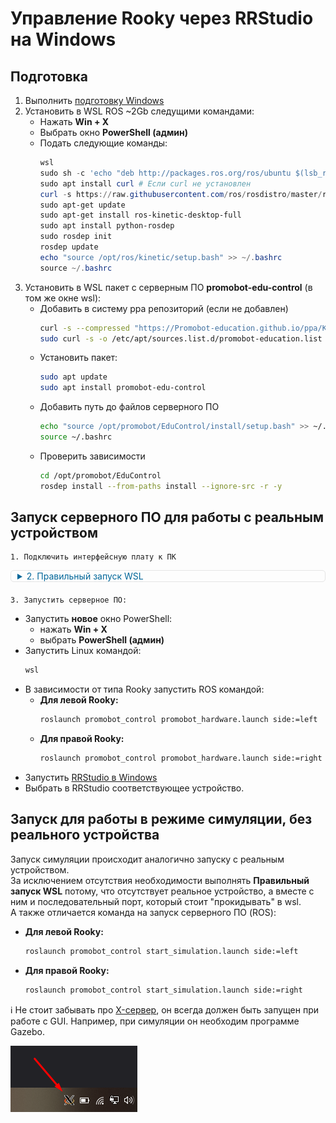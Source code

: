 # Управление Rooky через RRStudio на Windows
## Подготовка

1. Выполнить [подготовку Windows](/WSL2/preparing_windows)
2. Установить в WSL ROS ~2Gb следущими командами:
   * Нажать **Win + X**
   * Выбрать окно **PowerShell (админ)**
   * Подать следующие команды:
     ```PowerShell
     wsl
     sudo sh -c 'echo "deb http://packages.ros.org/ros/ubuntu $(lsb_release -sc) main" > /etc/apt/sources.list.d/ros-latest.list'
     sudo apt install curl # Если curl не установлен
     curl -s https://raw.githubusercontent.com/ros/rosdistro/master/ros.asc | sudo apt-key add -
     sudo apt-get update
     sudo apt-get install ros-kinetic-desktop-full
     sudo apt install python-rosdep
     sudo rosdep init
     rosdep update
     echo "source /opt/ros/kinetic/setup.bash" >> ~/.bashrc
     source ~/.bashrc
     ```
3. Установить в WSL пакет с серверным ПО **promobot-edu-control** (в том же окне wsl):
   * Добавить в систему ppa репозиторий (если не добавлен)
     ```sh
     curl -s --compressed "https://Promobot-education.github.io/ppa/KEY.gpg" | sudo apt-key add -
     sudo curl -s -o /etc/apt/sources.list.d/promobot-education.list "https://Promobot-education.github.io/ppa/promobot-education.list"
     ```
   * Установить пакет:
     ```sh
     sudo apt update
     sudo apt install promobot-edu-control
     ```
   * Добавить путь до файлов серверного ПО
     ```sh
     echo "source /opt/promobot/EduControl/install/setup.bash" >> ~/.bashrc
     source ~/.bashrc
     ```
   * Проверить зависимости
     ```sh
     cd /opt/promobot/EduControl
     rosdep install --from-paths install --ignore-src -r -y
     ```

## Запуск серверного ПО для работы с реальным устройством

    1. Подключить интерфейсную плату к ПК

<div class="highlight">
  <details style="margin: 10px 0px 20px 0px; padding: 0px 0px 0px 10px; border: 1px solid #e5e5e5; border-radius: 5px;">
    <summary style="color:#069;">2.  Правильный запуск WSL</summary>
    <div style="margin-top: 20px;">
      <p>ℹ️ Если не настраивали текущий COM порт - <a href="/WSL2/com_setup">настроить</a></p>
      <p>ℹ️ Для корректной работы с реальным устройством, подключенным по USB необходимо всегда запускать две утилиты:</p>
      <ol>
        <li>На стороне <strong>Windows</strong> запустить сервер:
          <ul>
            <li>нажать <strong>Win + X</strong></li>
            <li>выбрать <strong>PowerShell (админ)</strong></li>
            <li>подать команду:
              <pre><code class="language-PowerShell">python.exe 'C:\Program Files (x86)\Promobot\WSL2-main\utils\Server.py'</code></pre>
              <blockquote>
                <p>Если происходит ошибка на этапе import serial, необходимо подать команду в PowerShell:</p>
                <pre><code class="language-PowerShell">pip install pyserial</code></pre>
              </blockquote>
            </li>
            <li>свернуть окно PowerShell</li>
          </ul>
        </li>
        <li>На стороне <strong>Linux</strong> запустить клиент (в <strong>новом</strong> окне PowerShell)
          <ul>
            <li>запустить WSL командой:
              <pre><code class="language-PowerShell">wsl</code></pre>
            </li>
            <li>подать команду:
              <div class="language-sh highlighter-rouge">
                <div class="highlight">
                  <pre class="highlight"><code><span class="nb">sudo </span>socat <span class="nt">-d</span> <span class="nt">-d</span> pty,link<span class="o">=</span>/dev/RS_485,raw,echo<span class="o">=</span>0,perm<span class="o">=</span>0666 tcp:<span class="nv">$HOST_ADDR</span>:5000</code></pre>
                </div>
              </div>
            </li>
          </ul>
        </li>
        <li>Оба запущенных PowerShell можно <strong>свернуть</strong>, чтобы не мешались.</li>
      </ol>
      <p>ℹ️ Не стоит забывать про <a href="/WSL2/preparing_windows#запуск-x-сервера">X-сервер</a>, он всегда должен быть запущен при работе с GUI.</p>
      <p><img src="/WSL2/res/tray.png" alt="tray"></p>
    </div>
  </details>
</div>

    3. Запустить серверное ПО:

* Запустить **новое** окно PowerShell:
  * нажать **Win + X**
  * выбрать **PowerShell (админ)**
* Запустить Linux командой:
   ```PowerShell
   wsl
   ```
* В зависимости от типа Rooky запустить ROS командой:
  * **Для левой Rooky:**
    ```sh
    roslaunch promobot_control promobot_hardware.launch side:=left
    ```
  * **Для правой Rooky:**
    ```sh
    roslaunch promobot_control promobot_hardware.launch side:=right
    ```
* Запустить [RRStudio в Windows](/RRStudio/setup_windows)
* Выбрать в RRStudio соответствующее устройство.

## Запуск для работы в режиме симуляции, без реального устройства
Запуск симуляции происходит аналогично запуску с реальным устройством.  
За исключением отсутствия необходимости выполнять **Правильный запуск WSL** потому, что отсутствует реальное устройство, а вместе с ним и последовательный порт, который стоит "прокидывать" в wsl.  
А также отличается команда на запуск серверного ПО (ROS):  
* **Для левой Rooky:**
  ```sh
  roslaunch promobot_control start_simulation.launch side:=left
  ```
* **Для правой Rooky:**
  ```sh
  roslaunch promobot_control start_simulation.launch side:=right
  ```
<p>ℹ️ Не стоит забывать про <a href="/WSL2/preparing_windows#запуск-x-сервера">X-сервер</a>, он всегда должен быть запущен при работе с GUI. Например, при симуляции он необходим программе Gazebo.</p>
<p><img src="/WSL2/res/tray.png" alt="tray"></p>